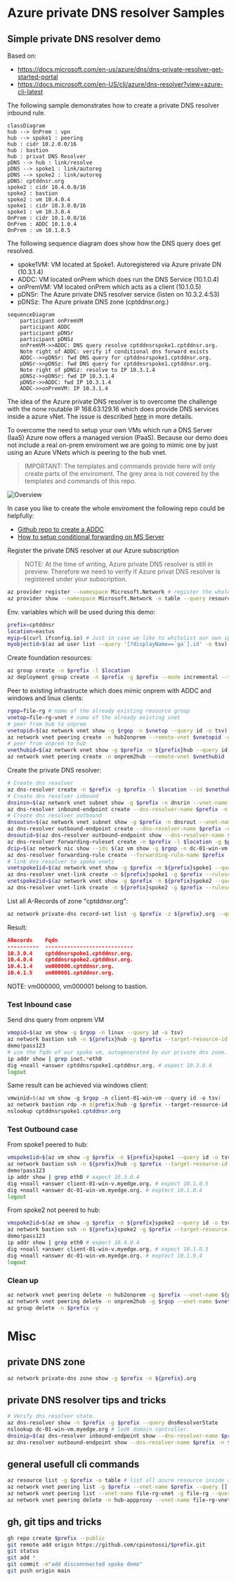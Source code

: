 # Azure private DNS resolver Samples

## Simple private DNS resolver demo

Based on:
- https://docs.microsoft.com/en-us/azure/dns/dns-private-resolver-get-started-portal
- https://docs.microsoft.com/en-US/cli/azure/dns-resolver?view=azure-cli-latest

The following sample demonstrates how to create a private DNS resolver inbound rule.

~~~ mermaid
classDiagram
hub --> OnPrem : vpn
hub --> spoke1 : peering
hub : cidr 10.2.0.0/16
hub : bastion
hub : privat DNS Resolver
pDNS --> hub : link/resolve
pDNS --> spoke1 : link/autoreg
pDNS --> spoke2 : link/autoreg
pDNS: cptddnsr.org
spoke2 : cidr 10.4.0.0/16
spoke2 : bastion
spoke2 : vm 10.4.0.4
spoke1 : cidr 10.3.0.0/16
spoke1 : vm 10.3.0.4
OnPrem : cidr 10.1.0.0/16
OnPrem : ADDC 10.1.0.4
OnPrem : vm 10.1.0.5
~~~

The following sequence diagram does show how the DNS query does get resolved.

- spoke1VM: VM located at Spoke1. Autoregistered via Azure private DN (10.3.1.4)
- ADDC: VM located onPrem which does run the DNS Service (10.1.0.4)
- onPremVM: VM located onPrem which acts as a client (10.1.0.5)
- pDNSr: The Azure private DNS resolver service (listen on 10.3.2.4:53)
- pDNSz: The Azure private DNS zone (cptddnsr.org.)

~~~ mermaid
sequenceDiagram
    participant onPremVM
    participant ADDC
    participant pDNSr
    participant pDNSz
    onPremVM->>ADDC: DNS query resolve cptddnsrspoke1.cptddnsr.org.
    Note right of ADDC: verify if conditional dns forward exists
    ADDC-->>pDNSr: fwd DNS query for cptddnsrspoke1.cptddnsr.org.
    pDNSr->>pDNSz: fwd DNS query for cptddnsrspoke1.cptddnsr.org.
    Note right of pDNSz: resolve to IP 10.3.1.4
    pDNSz->>pDNSr: fwd IP 10.3.1.4
    pDNSr->>ADDC: fwd IP 10.3.1.4
    ADDC->>onPremVM: IP 10.3.1.4
~~~

The idea of the Azure private DNS resolver is to overcome the challenge with the none routable IP 168.63.129.16 which does provide DNS services inside a azure vNet. The issue is described [here](https://docs.microsoft.com/en-us/answers/questions/181776/azure-private-dns-zone-resolution-from-on-prem.html) in more details. 

To overcome the need to setup your own VMs which run a DNS Server (IaaS) Azure now offers a managed version (PaaS). Because our demo does not include a real on-prem enviroment we are going to mimic one by just using an Azure VNets which is peering to the hub vnet.

> IMPORTANT: The templates and commands provide here will only create parts of the enviroment.
The grey area is not covered by the templates and commands of this repo.

![Overview](media/cptdpdnsr.002.png)

In case you like to create the whole enviroment the following repo could be helpfully:
- [Github repo to create a ADDC](https://github.com/Azure/azure-quickstart-templates/tree/master/application-workloads/active-directory/active-directory-new-domain-module-use)
- [How to setup conditional forwarding on MS Server](https://www.interfacett.com/blogs/windows-server-how-to-configure-a-conditional-forwarder-in-dns/)

Register the private DNS resolver at our Azure subscription

> NOTE: At the time of writing, Azure private DNS resolver is still in preview. Therefore we need to verify if Azure privat DNS resolver is registered under your subscription.

~~~ bash
az provider register --namespace Microsoft.Network # register the whole namespace wich also includes the dns-resolver
az provider show --namespace Microsoft.Network -o table --query resourceTypes[].resourceType -o table | grep dnsResolvers # verify if dnsResolver has been installed
~~~

Env. variables which will be used during this demo:

~~~ bash
prefix=cptddnsr
location=eastus
myip=$(curl ifconfig.io) # Just in case we like to whitelist our own ip.
myobjectid=$(az ad user list --query '[?displayName==`ga`].id' -o tsv) # just in case we like to assing some RBAC roles to ourself.
~~~

Create foundation resources:

~~~ bash
az group create -n $prefix -l $location
az deployment group create -n $prefix -g $prefix --mode incremental --template-file bicep/deploy.bicep -p prefix=$prefix myobjectid=$myobjectid location=$location
~~~

Peer to existing infrastructe which does mimic onprem with ADDC and windows and linux clients:

~~~ bash
rgop=file-rg # name of the already existing resource group
vnetop=file-rg-vnet # name of the already existing vnet
# peer from hub to onprem
vnetopid=$(az network vnet show -g $rgop -n $vnetop --query id -o tsv) 
az network vnet peering create -n hub2onprem --remote-vnet $vnetopid -g $prefix --vnet-name ${prefix}hub --allow-forwarded-traffic --allow-vnet-access
# peer from onprem to hub
vnethubid=$(az network vnet show -g $prefix -n ${prefix}hub --query id -o tsv)
az network vnet peering create -n onprem2hub --remote-vnet $vnethubid -g $rgop --vnet-name $vnetop  --allow-forwarded-traffic --allow-vnet-access 
~~~

Create the private DNS resolver:

~~~ bash
# Create dns resolver
az dns-resolver create -n $prefix -g $prefix -l $location --id $vnethubid
# Create dns resolver inbound
dnsinsn=$(az network vnet subnet show -g $prefix -n dnsrin --vnet-name ${prefix}hub --query id -o tsv) # subnet id dns resolver in.
az dns-resolver inbound-endpoint create --dns-resolver-name $prefix -n $prefix -g $prefix --ip-configuration private-ip-address="" private-ip-allocation-method=dynamic id=$dnsinsn -l $location
# Create dns resolver outbound
dnsoutsn=$(az network vnet subnet show -g $prefix -n dnsrout --vnet-name ${prefix}hub --query id -o tsv) # subnet id dns resolver out
az dns-resolver outbound-endpoint create --dns-resolver-name $prefix -n $prefix -g $prefix -l $location --id $dnsoutsn
dnsoutid=$(az dns-resolver outbound-endpoint show --dns-resolver-name $prefix -n $prefix -g $prefix --query id -o tsv) 
az dns-resolver forwarding-ruleset create -n $prefix -l $location -g $prefix --outbound-endpoints id=$dnsoutid
dcip=$(az network nic show --ids $(az vm show -g $rgop -n dc-01-win-vm --query networkProfile.networkInterfaces[0].id -o tsv) --query ipConfigurations[0].privateIpAddress -o tsv)
az dns-resolver forwarding-rule create --forwarding-rule-name $prefix -g $prefix --ruleset-name $prefix --domain-name myedge.org. --forwarding-rule-state Enabled --target-dns-servers ip-address="${dcip}"
# link dns resolver to spoke vnets
vnetspoke1id=$(az network vnet show -g $prefix -n ${prefix}spoke1 --query id -o tsv) # Retrieve vnet id.
az dns-resolver vnet-link create -n ${prefix}spoke1 -g $prefix --ruleset-name $prefix --id $vnetspoke1id # link dns resolver to spoke vnet
vnetspoke2id=$(az network vnet show -g $prefix -n ${prefix}spoke2 --query id -o tsv) # Retrieve vnet id.
az dns-resolver vnet-link create -n ${prefix}spoke2 -g $prefix --ruleset-name $prefix --id $vnetspoke2id # link dns resolver to spoke vnet
~~~

List all A-Records of zone "cptddnsr.org":

~~~ bash
az network private-dns record-set list -g $prefix -z ${prefix}.org --query '[?type==`Microsoft.Network/privateDnsZones/A`].{aRecords:aRecords[0].ipv4Address,fqdn:fqdn}' -o table
~~~

Result:

~~~ json
ARecords    Fqdn
----------  ----------------------------
10.3.0.4    cptddnsrspoke1.cptddnsr.org.
10.4.0.4    cptddnsrspoke2.cptddnsr.org.
10.4.1.4    vm000000.cptddnsr.org.
10.4.1.5    vm000001.cptddnsr.org.
~~~

NOTE: vm000000, vm000001 belong to bastion.

### Test Inbound case

Send dns query from onprem VM

~~~ bash
vmopid=$(az vm show -g $rgop -n linux --query id -o tsv)
az network bastion ssh -n ${prefix}hub -g $prefix --target-resource-id $vmopid --auth-type password --username chpinoto # log into onprem vm
demo!pass123
# use the fqdn of our spoke vm, autogenerated by our private dns zone.
ip addr show | grep inet.*eth0
dig +noall +answer cptddnsrspoke1.cptddnsr.org. # expect 10.3.0.4
logout
~~~

Same result can be achieved via windows client:

~~~ powershell
vmwinid=$(az vm show -g $rgop -n client-01-win-vm --query id -o tsv)
az network bastion rdp -n ${prefix}hub -g $prefix --target-resource-id $vmwinid
nslookup cptddnsrspoke1.cptddnsr.org
~~~

### Test Outbound case

From spoke1 peered to hub:

~~~ bash
vmspoke1id=$(az vm show -g $prefix -n ${prefix}spoke1 --query id -o tsv)
az network bastion ssh -n ${prefix}hub -g $prefix --target-resource-id $vmspoke1id --auth-type password --username chpinoto
demo!pass123
ip addr show | grep eth0 # expect 10.3.0.4
dig +noall +answer client-01-win-v.myedge.org. # expect 10.1.0.5
dig +noall +answer dc-01-win-vm.myedge.org. # exptect 10.1.0.4
logout
~~~

From spoke2 not peered to hub:

~~~ bash
vmspoke2id=$(az vm show -g $prefix -n ${prefix}spoke2 --query id -o tsv)
az network bastion ssh -n ${prefix}spoke2 -g $prefix --target-resource-id $vmspoke2id --auth-type password --username chpinoto 
demo!pass123
ip addr show | grep eth0 # expect 10.4.0.4
dig +noall +answer client-01-win-v.myedge.org. # expect 10.1.0.5
dig +noall +answer dc-01-win-vm.myedge.org. # exptect 10.1.0.4
logout
~~~

### Clean up

~~~ bash
az network vnet peering delete -n hub2onprem -g $prefix --vnet-name ${prefix}hub
az network vnet peering delete -n onprem2hub -g $rgop --vnet-name $vnetop
az group delete -n $prefix -y
~~~

# Misc

## private DNS zone

~~~ bash
az network private-dns zone show -g $prefix -n ${prefix}.org
~~~

## private DNS resolver tips and tricks

~~~ bash
# Verify dns resolver state.
az dns-resolver show -n $prefix -g $prefix --query dnsResolverState 
nslookup dc-01-win-vm.myedge.org # look domain controller.
dnsinip=$(az dns-resolver inbound-endpoint show --dns-resolver-name $prefix -n $prefix -g $prefix --query ipConfigurations[].privateIpAddress -o tsv) # get inbount ip
az dns-resolver outbound-endpoint show --dns-resolver-name $prefix -n $prefix -g $prefix --query ipConfigurations[].privateIpAddress -o tsv  # get outbound details
~~~

## general usefull cli commands

~~~ bash
az resource list -g $prefix -o table # list all azure resource inside a resource group.
az network vnet peering list -g $prefix --vnet-name $prefix --query [].name
az network vnet peering list --vnet-name file-rg-vnet -g file-rg --query [].name
az network vnet peering delete -n hub-appproxy --vnet-name file-rg-vnet -g file-rg
~~~

## gh, git tips and tricks

~~~ bash
gh repo create $prefix --public
git remote add origin https://github.com/cpinotossi/$prefix.git
git status
git add *
git commit -m"add disconnnected spoke demo"
git push origin main 
~~~